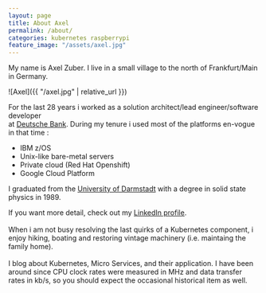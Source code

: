 ```yaml
---
layout: page
title: About Axel
permalink: /about/
categories: kubernetes raspberrypi
feature_image: "/assets/axel.jpg"
---
```

My name is Axel Zuber. I live in a small village to the north of Frankfurt/Main in Germany.

![Axel]({{ "/axel.jpg" | relative_url }})

For the last 28 years i worked as a solution architect/lead engineer/software developer<br/>
at [Deutsche Bank](https://www.db.com/). During my tenure i used most of the platforms en-vogue in that time :
- IBM z/OS
- Unix-like bare-metal servers
- Private cloud (Red Hat Openshift)
- Google Cloud Platform

I graduated from the [University of Darmstadt](https://www.tu-darmstadt.de/index.en.jsp) with a degree in solid state physics in 1989.

If you want more detail, check out my [LinkedIn profile](https://www.linkedin.com/in/axel-zuber/).
<br/><br/>
When i am not busy resolving the last quirks of a Kubernetes component, i enjoy hiking, boating and restoring vintage machinery (i.e. maintaing the family home).
<br/><br/>
I blog about Kubernetes, Micro Services, and their application. I have been around since CPU clock rates were measured in MHz and data transfer rates in kb/s, so you should expect the occasional historical item as well.

